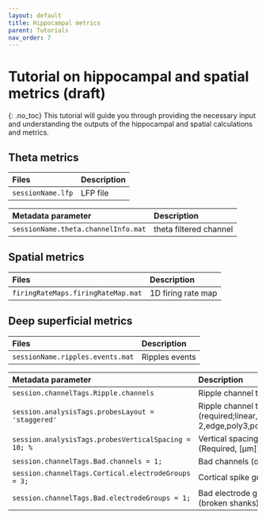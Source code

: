 ```yaml
---
layout: default
title: Hippocampal metrics
parent: Tutorials
nav_order: 7
---
```

# Tutorial on hippocampal and spatial metrics (draft)
{: .no_toc}
This tutorial will guide you through providing the necessary input and understanding the outputs of the hippocampal and spatial calculations and metrics.

## Theta metrics
| Files        | Description |
|:-------------|:-------------|
| `sessionName.lfp` | LFP file| 


| Metadata parameter | Description  |
|:-------------|:--------------|
| `sessionName.theta.channelInfo.mat` | theta filtered channel| 

## Spatial metrics
| Files        | Description           |
|:-------------|:------------|
|`firingRateMaps.firingRateMap.mat` | 1D firing rate map| 

## Deep superficial metrics
| Files        | Description           |
|:-------------|:------------|
|`sessionName.ripples.events.mat` | Ripples events| 


| Metadata parameter | Description           |
|:-------------|:-----------|
|`session.channelTags.Ripple.channels`|Ripple channel tag (required)|
|`session.analysisTags.probesLayout = 'staggered'`|Ripple channel tag (required;linear,staggered,poly2,poly 2,edge,poly3,poly 3,poly5,poly 5)|
|`session.analysisTags.probesVerticalSpacing = 10; %`| Vertical spacing between sites (Required, [µm])|
|`session.channelTags.Bad.channels = 1;` | Bad channels (optional)|
| `session.channelTags.Cortical.electrodeGroups = 3;`| Cortical spike groups|
| `session.channelTags.Bad.electrodeGroups = 1;`| Bad electrode groups (Optional (broken shanks))|
